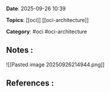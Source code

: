 **Date**: 2025-09-26 10:39

**Topics**: [[oci]] [[oci-architecture]]

**Category**: #oci #oci-architecture

## Notes :

![[Pasted image 20250926214944.png]]


## References :
